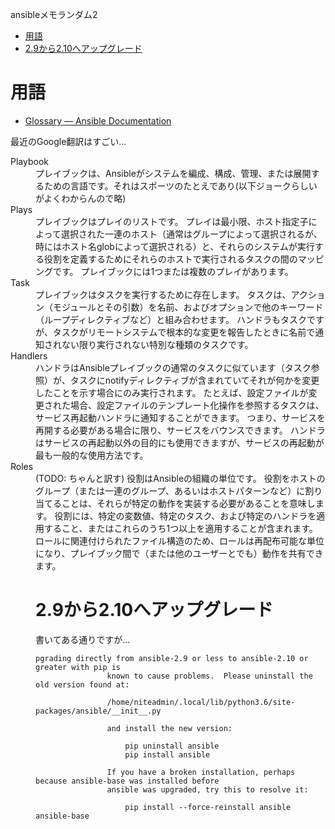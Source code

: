 ansibleメモランダム2

- [用語](#用語)
- [2.9から2.10へアップグレード](#29から210へアップグレード)

# 用語

- [Glossary — Ansible Documentation](https://docs.ansible.com/ansible/latest/reference_appendices/glossary.html)

最近のGoogle翻訳はすごい…

<dt>Playbook
<dd>プレイブックは、Ansibleがシステムを編成、構成、管理、または展開するための言語です。それはスポーツのたとえであり(以下ジョークらしいがよくわからんので略)

<dt>Plays
<dd>プレイブックはプレイのリストです。
プレイは最小限、ホスト指定子によって選択された一連のホスト（通常はグループによって選択されるが、時にはホスト名globによって選択される）と、それらのシステムが実行する役割を定義するためにそれらのホストで実行されるタスクの間のマッピングです。
プレイブックには1つまたは複数のプレイがあります。

<dt>Task
<dd>プレイブックはタスクを実行するために存在します。
タスクは、アクション（モジュールとその引数）を名前、およびオプションで他のキーワード（ループディレクティブなど）と組み合わせます。
ハンドラもタスクですが、タスクがリモートシステムで根本的な変更を報告したときに名前で通知されない限り実行されない特別な種類のタスクです。

<dt>Handlers
<dd>ハンドラはAnsibleプレイブックの通常のタスクに似ています（タスク参照）が、タスクにnotifyディレクティブが含まれていてそれが何かを変更したことを示す場合にのみ実行されます。 たとえば、設定ファイルが変更された場合、設定ファイルのテンプレート化操作を参照するタスクは、サービス再起動ハンドラに通知することができます。 つまり、サービスを再開する必要がある場合に限り、サービスをバウンスできます。 ハンドラはサービスの再起動以外の目的にも使用できますが、サービスの再起動が最も一般的な使用方法です。

<dt>Roles
<dd>(TODO: ちゃんと訳す) 役割はAnsibleの組織の単位です。 役割をホストのグループ（または一連のグループ、あるいはホストパターンなど）に割り当てることは、それらが特定の動作を実装する必要があることを意味します。 役割には、特定の変数値、特定のタスク、および特定のハンドラを適用すること、またはこれらのうち1つ以上を適用することが含まれます。 ロールに関連付けられたファイル構造のため、ロールは再配布可能な単位になり、プレイブック間で（または他のユーザーとでも）動作を共有できます。

# 2.9から2.10へアップグレード

書いてある通りですが...

```
pgrading directly from ansible-2.9 or less to ansible-2.10 or greater with pip is
                known to cause problems.  Please uninstall the old version found at:

                /home/niteadmin/.local/lib/python3.6/site-packages/ansible/__init__.py

                and install the new version:

                    pip uninstall ansible
                    pip install ansible

                If you have a broken installation, perhaps because ansible-base was installed before
                ansible was upgraded, try this to resolve it:

                    pip install --force-reinstall ansible ansible-base
```
